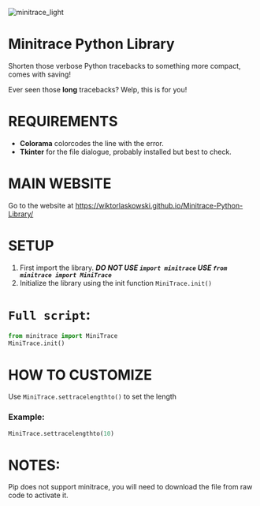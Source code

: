 ![minitrace_light](https://github.com/user-attachments/assets/8033396d-e759-4df6-ba4c-d14a493b4be5)
# Minitrace Python Library
Shorten those verbose Python tracebacks to something more compact, comes with saving!

Ever seen those __long__ tracebacks? Welp, this is for you!
# REQUIREMENTS
- __Colorama__ colorcodes the line with the error.
- __Tkinter__ for the file dialogue, probably installed but best to check.
# MAIN WEBSITE
Go to the website at https://wiktorlaskowski.github.io/Minitrace-Python-Library/
# SETUP
1. First import the library. ___DO NOT USE `import minitrace` USE `from minitrace import MiniTrace`___
2. Initialize the library using the init function
   `MiniTrace.init()`
# `Full script`:
   ```Python
   from minitrace import MiniTrace
   MiniTrace.init()
   ```
# HOW TO CUSTOMIZE
Use `MiniTrace.settracelengthto()` to set the length
### Example:
```Python
MiniTrace.settracelengthto(10)
```
# NOTES:
Pip does not support minitrace, you will need to download the file from raw code to activate it.
